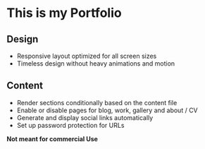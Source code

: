 # **This is my Portfolio**

## **Design**
- Responsive layout optimized for all screen sizes
- Timeless design without heavy animations and motion

## **Content**
- Render sections conditionally based on the content file
- Enable or disable pages for blog, work, gallery and about / CV
- Generate and display social links automatically
- Set up password protection for URLs

**Not meant for commercial Use**
